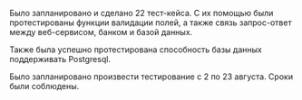 Было запланировано и сделано 22 тест-кейса. С их помощью были протестированы
функции валидации полей, а также связь запрос-ответ между веб-сервисом, 
банком и базой данных. 

Также была успешно протестирована способность базы данных поддерживать 
Postgresql.

Было запланировано произвести тестирование с 2 по 23 августа. Сроки были 
соблюдены.
